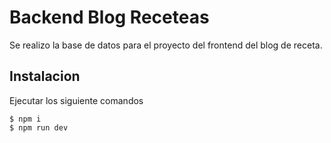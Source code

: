 
# Backend Blog Receteas

Se realizo la base de datos para el proyecto del frontend del blog de receta.

## Instalacion
Ejecutar los siguiente comandos
```
$ npm i
$ npm run dev
```
